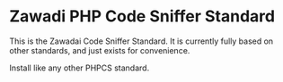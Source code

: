 # Zawadi PHP Code Sniffer Standard

This is the Zawadai Code Sniffer Standard. It is currently fully based on other 
standards, and just exists for convenience.

Install like any other PHPCS standard.